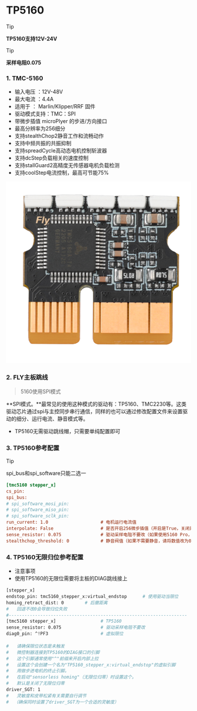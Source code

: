 # TP5160

> [!TIP]
> **TP5160支持12V-24V**

> [!TIP]
> **采样电阻0.075**

### 1.  TMC-5160

* 输入电压 ：12V-48V
* 最大电流 ：4.4A
* 适用于 ： Marlin/Klipper/RRF 固件
* 驱动模式支持：TMC：SPI
* 带微步插值 microPlyer 的步进/方向接口
* 最高分辨率为256细分
* 支持stealthChop2静音工作和流畅动作
* 支持中频共振的共振抑制
* 支持spreadCycle高动态电机控制斩波器
* 支持dcStep负载相关的速度控制
* 支持stallGuard2高精度无传感器电机负载检测
* 支持coolStep电流控制，最高可节能75%

![5160](../../images/boards/fly_tmc/TP5160.png)

### 2. FLY主板跳线

> 5160使用SPI模式

**SPI模式。**最常见的使用这种模式的驱动有：TP5160、TMC2230等。这类驱动芯片通过spi与主控同步串行通信，同样的也可以通过修改配置文件来设置驱动的细分、运行电流、静音模式等。

* TP5160无需驱动跳线帽，只需要单纯配置即可

### 3. TP5160参考配置

>[!TIP]
>
>spi_bus和spi_software只能二选一

```cfg
[tmc5160 stepper_x]
cs_pin:
spi_bus:
# spi_software_mosi_pin:
# spi_software_miso_pin:
# spi_software_sclk_pin: 
run_current: 1.0                    # 电机运行电流值
interpolate: False                  # 是否开启256微步插值（开启是True，关闭是False）
sense_resistor: 0.075               # 驱动采样电阻不要改（如果使用5160 Pro，请将数值修改为0.033）
stealthchop_threshold: 0            # 静音阀值（如果不需要静音，请将数值改为0）
```



### 4. TP5160无限归位参考配置

* 注意事项
* 使用TP5160的无限位需要将主板的DIAG跳线接上

```bash
[stepper_x]
endstop_pin: tmc5160_stepper_x:virtual_endstop      # 使用驱动当限位
homing_retract_dist: 0        # 后撤距离
#   回退不改0会导致归位失败
#--------------------------------------------------------------------
[tmc5160 stepper_x]                 # TP5160
sense_resistor: 0.075               # 驱动采样电阻不要改
diag0_pin: ^!PF3                    # 虚拟限位

#   请确保限位状态是未触发
#   微控制器连接到TP5160的DIAG接口的引脚
#   这个引脚通常使用"^"前缀来开启内部上拉
#   设置这个会创建一个名为"TP5160_stepper_x:virtual_endstop"的虚拟引脚
#   用做步进电机的终止引脚。
#   在启动"sensorless homing"（无限位归零）时设置这个。
#   默认是关闭了无限位归零
driver_SGT: 1
#   灵敏度和皮带松紧有关需要自行调节
#  （确保同时设置了driver_SGT为一个合适的灵敏度）


```



   
